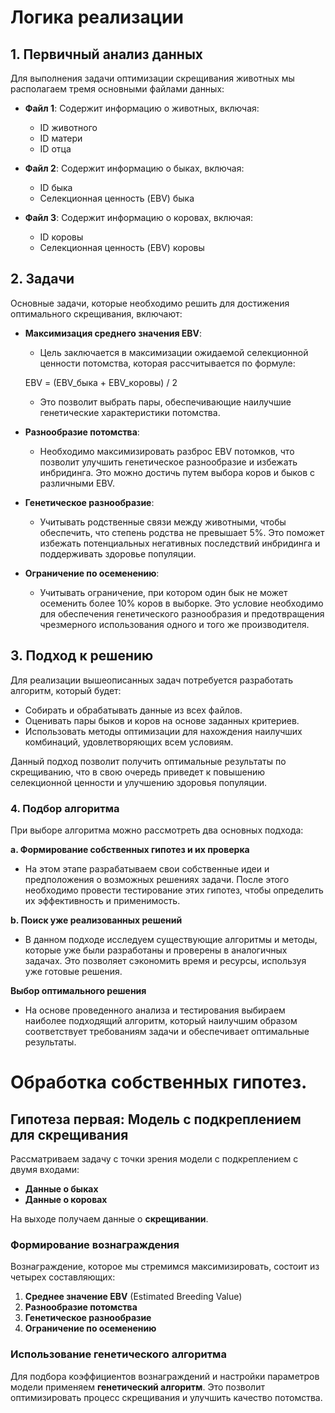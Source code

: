 # Логика реализации

## 1. Первичный анализ данных

Для выполнения задачи оптимизации скрещивания животных мы располагаем тремя основными файлами данных:

- **Файл 1**: Содержит информацию о животных, включая:
  - ID животного
  - ID матери
  - ID отца

- **Файл 2**: Содержит информацию о быках, включая:
  - ID быка
  - Селекционная ценность (EBV) быка

- **Файл 3**: Содержит информацию о коровах, включая:
  - ID коровы
  - Селекционная ценность (EBV) коровы

## 2. Задачи

Основные задачи, которые необходимо решить для достижения оптимального скрещивания, включают:

- **Максимизация среднего значения EBV**:
  - Цель заключается в максимизации ожидаемой селекционной ценности потомства, которая рассчитывается по формуле:
  
  EBV = (EBV_быка + EBV_коровы) / 2
  - Это позволит выбрать пары, обеспечивающие наилучшие генетические характеристики потомства.

- **Разнообразие потомства**:
  - Необходимо максимизировать разброс EBV потомков, что позволит улучшить генетическое разнообразие и избежать инбридинга. Это можно достичь путем выбора коров и быков с различными EBV.

- **Генетическое разнообразие**:
  - Учитывать родственные связи между животными, чтобы обеспечить, что степень родства не превышает 5%. Это поможет избежать потенциальных негативных последствий инбридинга и поддерживать здоровье популяции.

- **Ограничение по осеменению**:
  - Учитывать ограничение, при котором один бык не может осеменить более 10% коров в выборке. Это условие необходимо для обеспечения генетического разнообразия и предотвращения чрезмерного использования одного и того же производителя.

## 3. Подход к решению

Для реализации вышеописанных задач потребуется разработать алгоритм, который будет:

- Собирать и обрабатывать данные из всех файлов.
- Оценивать пары быков и коров на основе заданных критериев.
- Использовать методы оптимизации для нахождения наилучших комбинаций, удовлетворяющих всем условиям.

Данный подход позволит получить оптимальные результаты по скрещиванию, что в свою очередь приведет к повышению селекционной ценности и улучшению здоровья популяции.

### 4. Подбор алгоритма

При выборе алгоритма можно рассмотреть два основных подхода:

**a. Формирование собственных гипотез и их проверка**
   - На этом этапе разрабатываем свои собственные идеи и предположения о возможных решениях задачи. После этого необходимо провести тестирование этих гипотез, чтобы определить их эффективность и применимость.

**b. Поиск уже реализованных решений**
   - В данном подходе исследуем существующие алгоритмы и методы, которые уже были разработаны и проверены в аналогичных задачах. Это позволяет сэкономить время и ресурсы, используя уже готовые решения.

**Выбор оптимального решения**
   - На основе проведенного анализа и тестирования выбираем наиболее подходящий алгоритм, который наилучшим образом соответствует требованиям задачи и обеспечивает оптимальные результаты.

# Обработка собственных гипотез.

## Гипотеза первая: Модель с подкреплением для скрещивания

Рассматриваем задачу с точки зрения модели с подкреплением с двумя входами:

- **Данные о быках**
- **Данные о коровах**

На выходе получаем данные о **скрещивании**.

### Формирование вознаграждения

Вознаграждение, которое мы стремимся максимизировать, состоит из четырех составляющих:

1. **Среднее значение EBV** (Estimated Breeding Value)
2. **Разнообразие потомства**
3. **Генетическое разнообразие**
4. **Ограничение по осеменению**

### Использование генетического алгоритма

Для подбора коэффициентов вознаграждений и настройки параметров модели применяем **генетический алгоритм**. Это позволит оптимизировать процесс скрещивания и улучшить качество потомства.
